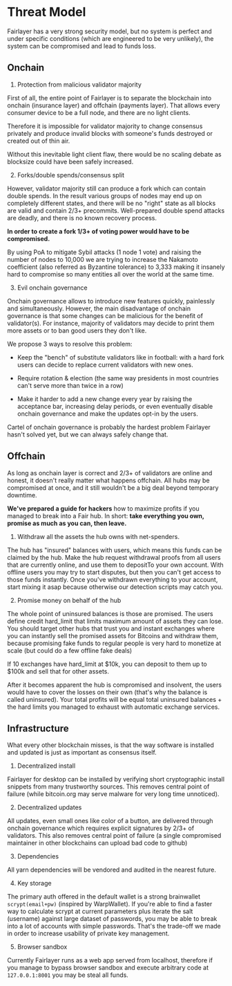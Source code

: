 # Threat Model

Fairlayer has a very strong security model, but no system is perfect and under specific conditions (which are engineered to be very unlikely), the system can be compromised and lead to funds loss.

## Onchain

1.  Protection from malicious validator majority

First of all, the entire point of Fairlayer is to separate the blockchain into onchain (insurance layer) and offchain (payments layer). That allows every consumer device to be a full node, and there are no light clients.

Therefore it is impossible for validator majority to change consensus privately and produce invalid blocks with someone's funds destroyed or created out of thin air.

Without this inevitable light client flaw, there would be no scaling debate as blocksize could have been safely increased.

2.  Forks/double spends/consensus split

However, validator majority still can produce a fork which can contain double spends. In the result various groups of nodes may end up on completely different states, and there will be no "right" state as all blocks are valid and contain 2/3+ precommits. Well-prepared double spend attacks are deadly, and there is no known recovery process.

**In order to create a fork 1/3+ of voting power would have to be compromised.**

By using PoA to mitigate Sybil attacks (1 node 1 vote) and raising the number of nodes to 10,000 we are trying to increase the Nakamoto coefficient (also referred as Byzantine tolerance) to 3,333 making it insanely hard to compromise so many entities all over the world at the same time.

3.  Evil onchain governance

Onchain governance allows to introduce new features quickly, painlessly and simultaneously. However, the main disadvantage of onchain governance is that some changes can be malicious for the benefit of validator(s). For instance, majority of validators may decide to print them more assets or to ban good users they don't like.

We propose 3 ways to resolve this problem:

- Keep the "bench" of substitute validators like in football: with a hard fork users can decide to replace current validators with new ones.

- Require rotation & election (the same way presidents in most countries can't serve more than twice in a row)

- Make it harder to add a new change every year by raising the acceptance bar, increasing delay periods, or even eventually disable onchain governance and make the updates opt-in by the users.

Cartel of onchain governance is probably the hardest problem Fairlayer hasn't solved yet, but we can always safely change that.

## Offchain

As long as onchain layer is correct and 2/3+ of validators are online and honest, it doesn't really matter what happens offchain. All hubs may be compromised at once, and it still wouldn't be a big deal beyond temporary downtime.

**We've prepared a guide for hackers** how to maximize profits if you managed to break into a Fair hub. In short: **take everything you own, promise as much as you can, then leave.**

1.  Withdraw all the assets the hub owns with net-spenders.

The hub has "insured" balances with users, which means this funds can be claimed by the hub. Make the hub request withdrawal proofs from all users that are currently online, and use them to depositTo your own account. With offline users you may try to start disputes, but then you can't get access to those funds instantly. Once you've withdrawn everything to your account, start mixing it asap because otherwise our detection scripts may catch you.

2.  Promise money on behalf of the hub

The whole point of uninsured balances is those are promised. The users define credit hard_limit that limits maximum amount of assets they can lose. You should target other hubs that trust you and instant exchanges where you can instantly sell the promised assets for Bitcoins and withdraw them, because promising fake funds to regular people is very hard to monetize at scale (but could do a few offline fake deals)

If 10 exchanges have hard_limit at $10k, you can deposit to them up to $100k and sell that for other assets.

After it becomes apparent the hub is compromised and insolvent, the users would have to cover the losses on their own (that's why the balance is called uninsured). Your total profits will be equal total uninsured balances + the hard limits you managed to exhaust with automatic exchange services.

## Infrastructure

What every other blockchain misses, is that the way software is installed and updated is just as important as consensus itself.

1.  Decentralized install

Fairlayer for desktop can be installed by verifying short cryptographic install snippets from many trustworthy sources. This removes central point of failure (while bitcoin.org may serve malware for very long time unnoticed).

2.  Decentralized updates

All updates, even small ones like color of a button, are delivered through onchain governance which requires explicit signatures by 2/3+ of validators. This also removes central point of failure (a single compromised maintainer in other blockchains can upload bad code to github)

3.  Dependencies

All yarn dependencies will be vendored and audited in the nearest future.

4.  Key storage

The primary auth offered in the default wallet is a strong brainwallet `scrypt(email+pw)` (inspired by WarpWallet). If you're able to find a faster way to calculate scrypt at current parameters plus iterate the salt (username) against large dataset of passwords, you may be able to break into a lot of accounts with simple passwords. That's the trade-off we made in order to increase usability of private key management.

5.  Browser sandbox

Currently Fairlayer runs as a web app served from localhost, therefore if you manage to bypass browser sandbox and execute arbitrary code at `127.0.0.1:8001` you may be steal all funds.

